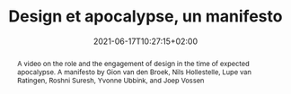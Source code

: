 ---
slug: design-apocalypse-manifesto
title: "Design et apocalypse, un manifesto"
projecttype: general
layout: single
subsection: project
projecttype: general
institution:
    logo: TUe
    name: "Eindhoven University of Technology"
    web: "https://www.tue.nl/en/"
    colo: "#c72125"
date: 2021-06-17T10:27:15+02:00
frontphoto: "https://live.staticflickr.com/65535/51253775095_9eccca2c5c.jpg"
abstract: "A video on the role and the engagement of design in the time of expected apocalypse. A manifesto by Gion van den Broek, Nils Hollestelle, Lupe van Ratingen, Roshni Suresh, Yvonne Ubbink, and Joep Vossen"
video:
    video1:
        youtube: "xUWN4DD-gP8"
        title: "Design apocalypse, a manifesto"
        speaker: "Gion van den Broek, Nils Hollestelle, Lupe van Ratingen, Roshni Suresh, Yvonne Ubbink, and Joep Vossen"
---